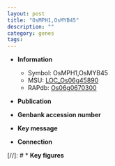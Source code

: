 ```yaml
---
layout: post
title: "OsMPH1,OsMYB45"
description: ""
category: genes
tags: 
---
```


* **Information**  
    + Symbol: OsMPH1,OsMYB45  
    + MSU: [LOC_Os06g45890](http://rice.uga.edu/cgi-bin/ORF_infopage.cgi?orf=LOC_Os06g45890)  
    + RAPdb: [Os06g0670300](http://rapdb.dna.affrc.go.jp/viewer/gbrowse_details/irgsp1?name=Os06g0670300)  

* **Publication**  

* **Genbank accession number**  

* **Key message**  

* **Connection**  

[//]: # * **Key figures**  


